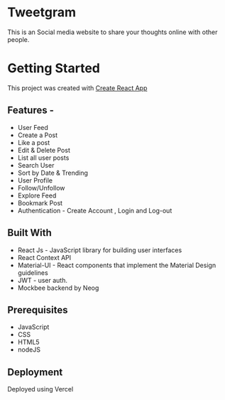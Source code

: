 # Tweetgram
This is an Social media website to share your thoughts online with other people.

# Getting Started 

This project was created with [Create React App](https://github.com/facebook/create-react-app)

## Features -

- User Feed
- Create a Post
- Like a post
- Edit & Delete Post
- List all user posts
- Search User
- Sort by Date & Trending
- User Profile
- Follow/Unfollow
- Explore Feed
- Bookmark Post
- Authentication - Create Account , Login and Log-out

## Built With

- React Js - JavaScript library for building user interfaces
- React Context API 
- Material-UI - React components that implement the Material Design guidelines
- JWT - user auth.
- Mockbee backend by Neog

## Prerequisites
- JavaScript
- CSS
- HTML5
- nodeJS

## Deployment
Deployed using Vercel 

